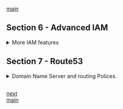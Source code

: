<!--
// cSpell:ignore undecillion
 -->

[main](README.md)

## Section 6 - Advanced IAM

<details>
<summary>
More IAM features
</summary>

### AWS Directory Service [SAA-C02]

- AWS Managed Microsoft AD
- Simple AD
- AD connector
- Cloud Directory
- Amazon Cognito User Pool

AWS directory services is a family of managed services which allows us to connect AWS resources to on-premises Active Directory. it allows users to access AWS resources with existing corporate credentials, and we can use SSO (single sign on) to any domain-joined EC2 instance.

Active directory is an on-premises directory service. an hierarchical database of users, groups and computers (**trees** and **forests**). we can have group policies.

Active directory is based on two protocols: LDAP (Lightweight Directory Access Protocol) and DNS. this comes with the cost of management overhead, so we might prefer a managed service, such as AWS Managed Microsoft AD.

it uses Domain Controllers (DC) which run winnows Server, each on a different avaliability zone. each running on a separate VPC. the DC are exclusive, we can add more DCs for better availability and performance.\
we can also extended existing AD to on-premises by using **AD Trust**.

separation of responsibilities

AWS:

- multi-AZ deployment
- patch, monitor, recover
- instance rotation
- snapshot and restore

Customer:

- Users, groups, group polices
- standard AD tools
- scaling out the DC
- Trust (resource forest)
- Certificate authorities (LDAPs)
- AD federation

Simple AD is the simpler version of managed active directory. it's a standalone manged directory with basic AD features. it has two versions: small (for 500 and less users), and large (for 5000 and less). using Simple AD makes it easier to manage EC2 machines and keys.

Simple AD doesn't support Trusts, so it can't connect to the existing corporate Active directory.

**AD Connector**

- Directory gateway (proxy) for on-premises AD.
- Avoid caching information in the cloud.
- allow on-premises users to log in AWS using AD.
- join EC2 instance to your existing AD domain.
- scale actors multiple AD connetctors

**Cloud Directory**

- directory based store for developers
- multiple hierarchies with hundred of millions of objects
- fully manges service
- use cases:
  - organization charts
  - course catalog
  - device registries

**Amazon Cognito User Pool**

managed users directory for SaaS applications, sign up and sign-in for web or mobile, works with social media identities.

AD comptabile:

- Managed Microsoft AD
- Simple AD
- AD Connector

  Not AD compatible:

- Cloud Directory
- Cognito user pools

### IAM Policies [SAA-C02]

permission boundaries and IAM policies

ARN - Amazon Resource Name,a unique identifier to all amazon resource.

all arn begin with this format

> `arn:<partition>:<service>:<region>:<account_id>:`

- partition: the infrastructure, usually _aws_ but can also be _aws-cn_.
- service: the service itself, _s3_,_ec2_,_rds_
- region: aws region _us-east-1_
- account_id: the account id (12 digits)

and after that comes one of the following

> `resource`\
> `resource_type/resource`\
> `resource_type/resource/qualifer`\
> `resource_type/resource:qualifer`\
> `resource_type:resource`\
> `resource_type:resource:qualifer`\

if there is no region, like for IAM, then the field is skipped, so we'll see `::`. for an s3 object, theres no region needed or even a user (buckets are globally unique), so both are skipped, and we see `:::`.

we can use the asterisks `*` wild card to match all resources of a specific type.

#### Policies

IAM policies are json documents that define permissions.

- identity policies - to users
- resource policies - to resources, what actions are allowed.

policies must be attached after they are created, they aren't used on their own. a policy is a list of statement.

```json
{
  "Version": "2012-10-17",
  "Statement": []
}
```

each statement matches an AWS Api request.

- Sid - human readable name
- Effect - Allow or Deny.
- Action - `<service>:<verb>`, can use wildcard.
- Resource - which resource does the statement refer to? (can be a list as well)

```json
{
  "Version": "2012-10-17",
  "Statement": [
    {
      "Sid": "SpecificTable",
      "Effect": "Allow",
      "Action": [
        "dynamodb:BatchGet*",
        "dynamodb:DescribeStream*",
        "dynamodb:DescribeTable*",
        "dynamodb:Get*",
        "dynamodb:Query",
        "dynamodb:Scan",
        "dynamodb:BatchWrite*",
        "dynamodb:CreateTable",
        "dynamodb:Delete*",
        "dynamodb:Update*",
        "dynamodb:PutItem"
      ],
      "Resource": "arns:aws:dynamodb:*:*:table/MyTable"
    }
  ]
}
```

in aws Console, <kbd>IAM</kbd>, <kbd>Policies</kbd>, we have AWS managed policies (which aren't editable), and customer managed policies, which we create.

here is a policy that works against an S3 bucket.

```json
{
  "Version": "2012-10-17",
  "Statement": [
    {
      "Effect": "Allow",
      "Action": ["s3:ListBucket"],
      "Resource": "arns:aws:s3:::test"
    },
    {
      "Effect": "Allow",
      "Action": ["s3:PutObject", "s3:GetObject", "s3:DeleteObject"],
      "Resource": ["arns:aws:s3:::test/*"]
    }
  ]
}
```

to attach a policy, <kbd>Roles</kbd>, <kbd>Create Role</kbd>, trusted entity of AWS service, Ec2 and then we choose the policy which we created. we can also create an inline policy (a policy which is limited to a role), this is for ad-hok policies, not best practice.

- if an action isn't allowed, it's an implicitly denied.
- an Explicit deny policy overweights anything else. if one policy allows an action and another policy explicitly denies it, the action is prohibited.
- only attached policies have effect

#### Perission Boundaries

- used to **delgate** adminitsration to other users.
- Prevent **privilege escalation** or **unnecessarily broad permissions**.

it controls the maximum permissions an IAM policy can grant

- developers creating roles for lambda functions
- application owners creating roles for EC2 instances
- Admins creating ad hoc users

in the console, <kbd>IAM</kbd>, <kbd>Users</kbd>, <kbd>Set Boundary</kbd> choose a policy. this is stronger than any other permission of the role or the user.

### Resource Access Manager (RAM) [SAA-C02]

Account Isolation, multiAccount strategy. RAM allows resource sharing between accounts, not all resources can be shared, only a small subset

resources which can be shared:

- App Mesh
- Aurora
- CodeBuild
- EC2
- EC2 Image Builder
- License Manager
- Resource Groups
- Route53

demo using RDS, <kbd>RAM</kbd>, <kbd>Create Resource Share</kbd>, select the aurora resource type, the resource itself, and in the <kbd>principle</kbd> , we add the other account.

in the 2nd account, in <kbd>RAM</kbd>, we need to accept the resource sharing invitation.

### AWS Single Sign-On [SAA-C02]

SSO - single Sign On

managing user permssions is complicated, but we can simply it by using SSO to centrally manage access. we can the existing identities to access other accounts. it integrates with AD or any other SAML identities.

SAML - Security Assertion Markup Langauge

all sign-on activities are recorded in CloudTrail

### Advanced IAM Summary [SAA-C02]

- Active Directory
- Connect Aws Resource with on-premises AD
- SSO to any domain joined EC2 instance
- AWS manage microsoft AD
- AD Trust
- Division of responsability between Amazon and the customer
- Simple AD - doesn't support trust
- AD connector (directory gateway) - supports trusts
- CloudDirectory - hierarchical data (not AD compatible)
- Cognito user pool - works with social media (not AD compatible)
- ARN syntax
- IAM policy structure
  - effect
  - action
  - resource
  - sid (human readable name)
- identity vs. resource policy
- Policy evaluation logic (explicit deny is the strongest)
- Permission Boundaries - maximum permission
- Resource Access Manger
- Resource sharing between account
- Single Sign-on
- centrally manage accsss
- using existing identities
- Account-level permissions
- SAML

</details>

## Section 7 - Route53

<details>
<summary>
Domain Name Server and routing Polices.
</summary>

### DNS 101

the source of the name is because port 53 is the dns port. it's like an interstate highway name.

this is not free tier.

dns is used to convert a human readable address into an ip address (IPv4 and IPv6). IPv4 is 32 bit field (over 4 billion addresses), but now that we have so many devices (phones, computers, smart television, sensors) the number doesn't look so large, so IPv6 is 128 bit, so it has about 340 undecillion addresses (3.4\*10^38 or something)

top level domain: the last word in the domain after the dot. the second to last word is "second level domain name" (optional).

| domain   | second level | top level |
| -------- | ------------ | --------- |
| ".com"   | NA           | com       |
| ".edu"   | NA           | edu       |
| ".gov"   | NA           | gov       |
| "co.uk"  | co           | uk        |
| "gov.uk" | gov          | uk        |
| "com.au" | com          | au        |

this is controlled by the Internet Assign Number Authority which manages the all the domains, each register (an address) must be unique in that region, so all domain registar must be part of the international organization.

a registar can assign registries in a domain, amazon is a domain registar, GoDaddy is a domain registar, etc..

SOA - start of authority record:

- The name of the server that supplied the data for the zone
- the administrator of the zone
- the current version of the data file
- the default number of second for the time-to-live file on resource records

NS - name Server Records

> used by top level domain servers to direct traffic to the content DNS server which contains the authoritative DNS records.

address -> top level domian -> NS records -> SOA

**A** record: from name to an Address. the most simple.

TTL - time to liver, the duration of time that a DNS record is cached on either the resolving server or the local computer. the shorter it is, the faster it is for changes to propagate. so if I access an address and the dns links me to an IP address, and then someone buys the domain name (and now it points to another IP address), it can take up to 48 hours for this to be updated.

**CName (canonical name)** record

> A CName can be used to resolve one domain name to another. for example, you may have a mobile website with the name "http://m.acloud.guru" that is used for when users browse to your domain name on their mobile devices. You may also want the name "http://mobile.acloud.guru" to resolve to the same address.

we map one domain record to another record.

**Alias** records

> Alias records are used to map resource record sets in your hoster zone to Elastic Load Balancers, CloudFront distributions or S3 buckets that are configured as websites.\
> Alias records work like a CNAME record in that you can map one DNS name "www.example.com" to another target DNS name "elb1234.elb.amazonaws.com"

A CName can't be used for a naked domain (zone apex record, no www). you can't have a CName for "http://acloud.guru", it must be either an A record of an Alias.

- Elastic Load Balancers do not have pre-defined IPv4 addresses. they are resolved by using a DNS name.
- differences between Alias Record and CNAME
  - given the choice, always choose alias over CNAME
- DNS types
  - SOA record
  - NS record
  - A record
  - CNAME record
  - MX record (mail)
  - PTR record (reverse lookup from ip to address)

### Route53 - Register A Domain Name Lab

demo in the AWS manager console. under <kbd>services</kbd>, choose <kbd>Route53</kbd>. we first register a domain (for a price), we need to fill the personal details and pay up. it can take up to three days to complete. once successful, the domain will appear as a **hosted zone**.

we will now launch EC2 instances, we choose three regions to deploy ec2 instances in. we use the same bootstrap issue to host an serve an html webpage (with the region name). we might need to set up new security group if we never used those regions. we will use them in the later portions.

> - you can buy domain names directly with AWS.
> - it can take up to 3 days to register a domain.

### Routing Policies

<details>
<summary>
The different Routing Polices available.
</summary>

- Simple Routing - random order
- Weighted Routing - based of weights proportions
- Latency-based Routing - lowest network latency for the end-user
- Failover Routing - primary and secondary sites
- Geolocation Routing - based on geolocation of the queries
- GeoProximity Routing (traffic flow only) - geolocation of users and resources, with an optional bias (complex rules)
- Multivalue Answer Routing - multiple responses, but with health checks.

we'll go over each policy in the demo.

#### Simple Routing Policy Lab

one record with one or multiple IP addresses. if there are multiple addresses, then the are returned in a random order (each user gets one!).

in the console,we should write down all the ec2 addresses.
in the <kbd>Route53</kbd> service, we choose the <kbd>Hosted Zone</kbd> and then <kbd>Create Record Set</kbd>. we choose the **A - IPv4 address** type, without specifying a name. in the "value" text box, we paste the 3 ip addresses, and choose **simple** as the <kbd>Routing Policy</kbd>, we click <kbd>Create</kbd>.

to test it, we navigate to the record, once the **TTL** (time to live) passes, we might get a different machine.

#### Weighted Routing Policy Lab

in a weighted routing policy, we can specify which percantage of the traffic is directed to which address.

we delete the older record set, and create a new one. this time we choose **Weighted** <kbd>Routing Policy</kbd>, we give it only one address in the "Values" text box, and we give it a weight of 20. the "Set ID" is descrption.\
we create another record set with a different ip address value, set a weight and "Set ID". we do the same with the 3rd address.

the weights don't need to amount to 100, the calculation is done based on the total.

we can also check the <kbd>Associate with Health Check</kbd> box, and then route53 won't respond with resources that fail the health-check.

we can create a healthCheck for the specific address, this is done by <kbd>end point monitor</kbd>, we can also add an SNS notification if we want. each record needs it's own health check.

#### Latency Routing Policy

> Latency Based Routing allows you to route traffic based on the lowest network letency for your end user (i.e. which region will give them the fastest response time).
>
> To use latency-based routing, you create a latency resource record set for the Amazon EC2 (or ELB) resource in each region that hosts your website. when Amazon Route53 recives a query for your site, it selects the latency record set for the region that gives the user the lowest latency, Route53 then responds with the value associated with the resource record set.

we create the record sets again, each with the **latency** routing policy, and we select the region, give it the "Set-ID" identifier and associate with a health check.

if we have a vpn installed, we can choose to connect through a diffrent region and see different regions.

#### Failover Routing Policy

> Failover routing policies are used wheen tou want to create an active/passive set up. For example, you may want tour primart site to be in EU-WEST-2 and your secondary DR site in AP-SOUTHEAST-2. Route 53 will monitor the health f your primary sire using a health check, a health check monitor the health of your end points.

to set this up, we create a record set with failover policy, we create a primary and secondary record sets with health checks.

if we want to test this, we can stop the EC2 machine running the primary address.

#### Geolocation Routing Policy

> Geolocation routing lets tou choose where your traffic wil be sent based on the geographic location of tour users (ie the location from which DNS queries originate), For example, you might want all queries from Europe to be routed to a fleet of EC2 instances that are specifally configured for your european customers, These servers may have the local languages of your european customer and all prices are displayed in Euros.

to set this up, we create a record set with the ip values, the **Geolcation** Routing police, and a setID. we can choose locations by countries and continents. there can also be "default" value. the value with with smallest geographical gets priority.

#### Geoproximity Routing Policy (Traffic Flow Only)

> Geoproximity routeing lets amazon Route53 route traffic to your resources based in the geographic location of your users and your resources. you can also choose to route more or less traffic to a gives resource by specifying a value, known as a **bias**. a bias expands or shrinks the size of the geographic region from which traffic is routed to a resource.\
> **To use geoproximity routing, your must use Route53 traffic flow.**

we first need to select <kbd>Traffic Policy</kbd> in the Route53 Service dashboard, we need to create a new traffic policy, we need to configure the flow:

- start point
- geo proximity rule (multiple rules/regions)
- end points

#### Multivalue Answer Routing Policy

> Multivalue answer routing lets you confire amazon route53 to return multiple values, such as Ip addressess for your web servers, in respones to DNS queries. You can specify multiple values for almost any record, but multivalue answer routing lets you check the health of each resource, so route53 returns only values for healthy resources.\
> **This is similar to simple routing but it allows you to put health checks on each record set.**

we create records set with **multivalue answer** routing policy, setId and healthchecks.

</details>

### Route53 Summary

[Combinign Polices](https://docs.aws.amazon.com/Route53/latest/DeveloperGuide/dns-failover-complex-configs.html)

- ELB do not have a pre-defined IPv4 addresses, you resolve to them using A DNS name
- Alias Record vs CName
  - choose alias record over CName when possible.
- Common DNS types:
  - SOA - Start of Address
  - NS - Namespace
  - A - Alias
  - CName - Canonical Name
  - MX - (mail)
  - PTR
- Policies
  - Simple - no health checks
  - MultiValue Answer - with health check
  - Weighted - with weights (like A/B testing)
  - Latency - based on fastest latency
  - Failover - primary and secondary
  - Geolocation - DNS queries location
  - GeoProximity (traffic flow) - complex rules.
- HealthCheck

### Quiz 5: Route53 Quiz

> -"You have created a new subdomain for your popular website, and you need this subdomain to point to an Elastic Load Balancer using Route53. Which DNS record set should you create?" _ANSWER: CNAME_

</details>

##

[next](Section_08_VPC.md)\
[main](README.md)
